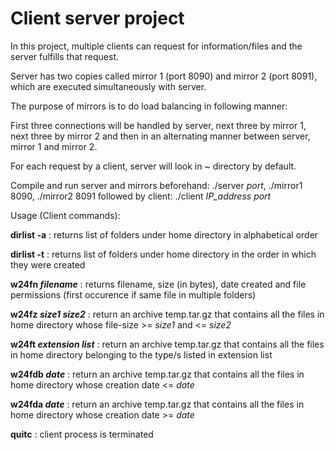 # Client server project
In this project, multiple clients can request for information/files and the server fulfills that request.

Server has two copies called mirror 1 (port 8090) and mirror 2 (port 8091), which are executed simultaneously with server. 

The purpose of mirrors is to do load balancing in following manner:

First three connections will be handled by server, next three by mirror 1, next three by mirror 2 and then in an alternating manner between server, mirror 1 and mirror 2.

For each request by a client, server will look in ~ directory by default.

Compile and run server and mirrors beforehand: ./server _port_, ./mirror1 8090, ./mirror2 8091 followed by client: ./client _IP_address_ _port_

Usage (Client commands):

**dirlist -a** : returns list of folders under home directory in alphabetical order

**dirlist -t** : returns list of folders under home directory in the order in which they were created

**w24fn _filename_** : returns filename, size (in bytes), date created and file permissions (first occurence if same file in multiple folders)

**w24fz _size1_ _size2_** : return an archive temp.tar.gz that contains all the files in home directory whose file-size >= _size1_ and <= _size2_

**w24ft _extension list_** : return an archive temp.tar.gz that contains all the files in home directory belonging to the type/s listed in extension list

**w24fdb _date_** : return an archive temp.tar.gz that contains all the files in home directory whose creation date <= _date_

**w24fda _date_** : return an archive temp.tar.gz that contains all the files in home directory whose creation date >= _date_

**quitc** : client process is terminated
